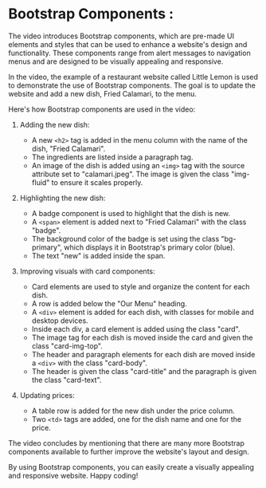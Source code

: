 # Bootstrap Components :
The video introduces Bootstrap components, which are pre-made UI elements and styles that can be used to enhance a website's design and functionality. These components range from alert messages to navigation menus and are designed to be visually appealing and responsive.

In the video, the example of a restaurant website called Little Lemon is used to demonstrate the use of Bootstrap components. The goal is to update the website and add a new dish, Fried Calamari, to the menu.

Here's how Bootstrap components are used in the video:

1. Adding the new dish:
   - A new `<h2>` tag is added in the menu column with the name of the dish, "Fried Calamari".
   - The ingredients are listed inside a paragraph tag.
   - An image of the dish is added using an `<img>` tag with the source attribute set to "calamari.jpeg". The image is given the class "img-fluid" to ensure it scales properly.

2. Highlighting the new dish:
   - A badge component is used to highlight that the dish is new.
   - A `<span>` element is added next to "Fried Calamari" with the class "badge".
   - The background color of the badge is set using the class "bg-primary", which displays it in Bootstrap's primary color (blue).
   - The text "new" is added inside the span.

3. Improving visuals with card components:
   - Card elements are used to style and organize the content for each dish.
   - A row is added below the "Our Menu" heading.
   - A `<div>` element is added for each dish, with classes for mobile and desktop devices.
   - Inside each div, a card element is added using the class "card".
   - The image tag for each dish is moved inside the card and given the class "card-img-top".
   - The header and paragraph elements for each dish are moved inside a `<div>` with the class "card-body".
   - The header is given the class "card-title" and the paragraph is given the class "card-text".

4. Updating prices:
   - A table row is added for the new dish under the price column.
   - Two `<td>` tags are added, one for the dish name and one for the price.

The video concludes by mentioning that there are many more Bootstrap components available to further improve the website's layout and design.

By using Bootstrap components, you can easily create a visually appealing and responsive website. Happy coding!
